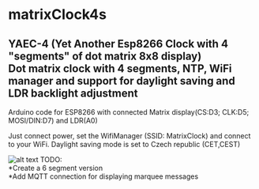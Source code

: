 # matrixClock4s

YAEC-4 (Yet Another Esp8266 Clock with 4 "segments" of dot matrix 8x8 display)  
Dot matrix clock with 4 segments, NTP, WiFi manager and support for daylight saving and LDR backlight adjustment
---

Arduino code for ESP8266 with connected Matrix display(CS:D3; CLK:D5; MOSI/DIN:D7) and LDR(A0)

Just connect power, set the WifiManager (SSID: MatrixClock) and connect to your WiFi. Daylight saving mode is set to Czech republic (CET,CEST)

![alt text](https://raw.githubusercontent.com/owarek/matrixClock4s/master/img/IMG_20181108_080316.jpg)
TODO:  
*Create a 6 segment version  
*Add MQTT connection for displaying marquee messages  
